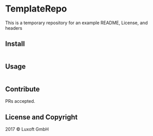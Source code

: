 # TemplateRepo
This is a temporary repository for an example README, License, and headers

## Install

```
```

## Usage

```
```

## Contribute

PRs accepted.

## License and Copyright

2017 © Luxoft GmbH
